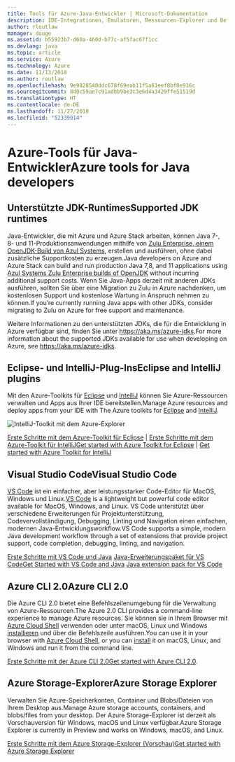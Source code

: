 ```yaml
---
title: Tools für Azure-Java-Entwickler | Microsoft-Dokumentation
description: IDE-Integrationen, Emulatoren, Ressourcen-Explorer und Befehlszeilenschnittstellen für Java-Entwickler, die in Azure arbeiten.
author: rloutlaw
manager: douge
ms.assetid: b55923b7-d60a-460d-b77c-af5fac67f1cc
ms.devlang: java
ms.topic: article
ms.service: Azure
ms.technology: Azure
ms.date: 11/13/2018
ms.author: routlaw
ms.openlocfilehash: 9e9828540ddc678f69eab11f5a61eef8bf8e916c
ms.sourcegitcommit: 8d0c59ae7c91adbb9be3c3e6d4a3429ffe51519d
ms.translationtype: HT
ms.contentlocale: de-DE
ms.lasthandoff: 11/27/2018
ms.locfileid: "52339014"
---
```

# <a name="azure-tools-for-java-developers"></a><span data-ttu-id="ee989-103">Azure-Tools für Java-Entwickler</span><span class="sxs-lookup"><span data-stu-id="ee989-103">Azure tools for Java developers</span></span>

## <a name="supported-jdk-runtimes"></a><span data-ttu-id="ee989-104">Unterstützte JDK-Runtimes</span><span class="sxs-lookup"><span data-stu-id="ee989-104">Supported JDK runtimes</span></span>

<span data-ttu-id="ee989-105">Java-Entwickler, die mit Azure und Azure Stack arbeiten, können Java 7-, 8- und 11-Produktionsanwendungen mithilfe von [Zulu Enterprise, einem OpenJDK-Build von Azul Systems](https://www.azul.com/downloads/azure-only/zulu/), erstellen und ausführen, ohne dabei zusätzliche Supportkosten zu erzeugen.</span><span class="sxs-lookup"><span data-stu-id="ee989-105">Java developers on Azure and Azure Stack can build and run production Java 7,8, and 11 applications using [Azul Systems Zulu Enterprise builds of OpenJDK](https://www.azul.com/downloads/azure-only/zulu/) without incurring additional support costs.</span></span> <span data-ttu-id="ee989-106">Wenn Sie Java-Apps derzeit mit anderen JDKs ausführen, sollten Sie über eine Migration zu Zulu in Azure nachdenken, um kostenlosen Support und kostenlose Wartung in Anspruch nehmen zu können.</span><span class="sxs-lookup"><span data-stu-id="ee989-106">If you’re currently running Java apps with other JDKs, consider migrating to Zulu on Azure for free support and maintenance.</span></span> 

<span data-ttu-id="ee989-107">Weitere Informationen zu den unterstützten JDKs, die für die Entwicklung in Azure verfügbar sind, finden Sie unter <https://aka.ms/azure-jdks>.</span><span class="sxs-lookup"><span data-stu-id="ee989-107">For more information about the supported JDKs available for use when developing on Azure, see <https://aka.ms/azure-jdks>.</span></span>

## <a name="eclipse-and-intellij-plugins"></a><span data-ttu-id="ee989-108">Eclipse- und IntelliJ-Plug-Ins</span><span class="sxs-lookup"><span data-stu-id="ee989-108">Eclipse and IntelliJ plugins</span></span>

<span data-ttu-id="ee989-109">Mit den Azure-Toolkits für [Eclipse](eclipse/azure-toolkit-for-eclipse.md) und [IntelliJ](intellij/azure-toolkit-for-intellij.md) können Sie Azure-Ressourcen verwalten und Apps aus Ihrer IDE bereitstellen.</span><span class="sxs-lookup"><span data-stu-id="ee989-109">Manage Azure resources and deploy apps from your IDE with The Azure toolkits for [Eclipse](eclipse/azure-toolkit-for-eclipse.md) and [IntelliJ](intellij/azure-toolkit-for-intellij.md).</span></span>   

![IntelliJ-Toolkit mit dem Azure-Explorer](media/intelliJ-azure-explorer.png)

<span data-ttu-id="ee989-111">[Erste Schritte mit dem Azure-Toolkit für Eclipse](https://docs.microsoft.com/azure/app-service-web/app-service-web-eclipse-create-hello-world-web-app) | [Erste Schritte mit dem Azure-Toolkit für IntelliJ](https://docs.microsoft.com/azure/app-service-web/app-service-web-intellij-create-hello-world-web-app)</span><span class="sxs-lookup"><span data-stu-id="ee989-111">[Get started with Azure Toolkit for Eclipse](https://docs.microsoft.com/azure/app-service-web/app-service-web-eclipse-create-hello-world-web-app) | [Get started with Azure Toolkit for IntelliJ](https://docs.microsoft.com/azure/app-service-web/app-service-web-intellij-create-hello-world-web-app)</span></span> 

## <a name="visual-studio-code"></a><span data-ttu-id="ee989-112">Visual Studio Code</span><span class="sxs-lookup"><span data-stu-id="ee989-112">Visual Studio Code</span></span>

<span data-ttu-id="ee989-113">[VS Code](https://code.visualstudio.com/) ist ein einfacher, aber leistungsstarker Code-Editor für MacOS, Windows und Linux.</span><span class="sxs-lookup"><span data-stu-id="ee989-113">[VS Code](https://code.visualstudio.com/) is a lightweight but powerful code editor available for MacOS, Windows, and Linux.</span></span> <span data-ttu-id="ee989-114">VS Code unterstützt über verschiedene Erweiterungen für Projektunterstützung, Codevervollständigung, Debugging, Linting und Navigation einen einfachen, modernen Java-Entwicklungsworkflow.</span><span class="sxs-lookup"><span data-stu-id="ee989-114">VS Code supports a simple, modern Java development workflow through a set of extensions that provide project support, code completion, debugging, linting, and navigation.</span></span>

<span data-ttu-id="ee989-115">[Erste Schritte mit VS Code und Java](https://code.visualstudio.com/docs/java)
[Java-Erweiterungspaket für VS Code](https://code.visualstudio.com/docs/java/extensions)</span><span class="sxs-lookup"><span data-stu-id="ee989-115">[Get Started with VS Code and Java](https://code.visualstudio.com/docs/java)
[Java extension pack for VS Code](https://code.visualstudio.com/docs/java/extensions)</span></span>  

## <a name="azure-cli-20"></a><span data-ttu-id="ee989-116">Azure CLI 2.0</span><span class="sxs-lookup"><span data-stu-id="ee989-116">Azure CLI 2.0</span></span>

<span data-ttu-id="ee989-117">Die Azure CLI 2.0 bietet eine Befehlszeilenumgebung für die Verwaltung von Azure-Ressourcen.</span><span class="sxs-lookup"><span data-stu-id="ee989-117">The Azure 2.0 CLI provides a command-line experience to manage Azure resources.</span></span> <span data-ttu-id="ee989-118">Sie können sie in Ihrem Browser mit [Azure Cloud Shell](https://docs.microsoft.com/azure/cloud-shell/overview) verwenden oder unter macOS, Linux und Windows [installieren](https://docs.microsoft.com/cli/azure/install-azure-cli) und über die Befehlszeile ausführen.</span><span class="sxs-lookup"><span data-stu-id="ee989-118">You can use it in your browser with [Azure Cloud Shell](https://docs.microsoft.com/azure/cloud-shell/overview), or you can [install](https://docs.microsoft.com/cli/azure/install-azure-cli) it on macOS, Linux, and Windows and run it from the command line.</span></span>

<span data-ttu-id="ee989-119">[Erste Schritte mit der Azure CLI 2.0](https://docs.microsoft.com/cli/azure/get-started-with-azure-cli)</span><span class="sxs-lookup"><span data-stu-id="ee989-119">[Get started with Azure CLI 2.0](https://docs.microsoft.com/cli/azure/get-started-with-azure-cli).</span></span>

## <a name="azure-storage-explorer"></a><span data-ttu-id="ee989-120">Azure Storage-Explorer</span><span class="sxs-lookup"><span data-stu-id="ee989-120">Azure Storage Explorer</span></span> 

<span data-ttu-id="ee989-121">Verwalten Sie Azure-Speicherkonten, Container und Blobs/Dateien von Ihrem Desktop aus.</span><span class="sxs-lookup"><span data-stu-id="ee989-121">Manage Azure storage accounts, containers, and blobs/files from your desktop.</span></span> <span data-ttu-id="ee989-122">Der Azure Storage-Explorer ist derzeit als Vorschauversion für Windows, macOS und Linux verfügbar.</span><span class="sxs-lookup"><span data-stu-id="ee989-122">Azure Storage Explorer is currently in Preview and works on Windows, macOS, and Linux.</span></span>

[<span data-ttu-id="ee989-123">Erste Schritte mit dem Azure Storage-Explorer (Vorschau)</span><span class="sxs-lookup"><span data-stu-id="ee989-123">Get started with Azure Storage Explorer</span></span>](https://docs.microsoft.com/azure/vs-azure-tools-storage-manage-with-storage-explorer)
